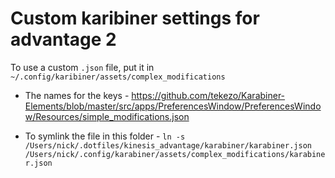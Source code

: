 # Custom karibiner settings for advantage 2

To use a custom `.json` file, put it in `~/.config/karibiner/assets/complex_modifications`

* The names for the keys - https://github.com/tekezo/Karabiner-Elements/blob/master/src/apps/PreferencesWindow/PreferencesWindow/Resources/simple_modifications.json

* To symlink the file in this folder - `ln -s /Users/nick/.dotfiles/kinesis_advantage/karabiner/karabiner.json /Users/nick/.config/karabiner/assets/complex_modifications/karabiner.json`

